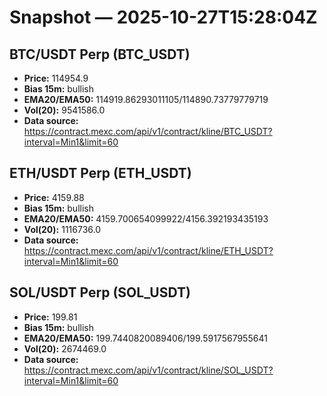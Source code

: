# Snapshot — 2025-10-27T15:28:04Z

## BTC/USDT Perp (BTC_USDT)
- **Price:** 114954.9
- **Bias 15m:** bullish
- **EMA20/EMA50:** 114919.86293011105/114890.73779779719
- **Vol(20):** 9541586.0
- **Data source:** https://contract.mexc.com/api/v1/contract/kline/BTC_USDT?interval=Min1&limit=60

## ETH/USDT Perp (ETH_USDT)
- **Price:** 4159.88
- **Bias 15m:** bullish
- **EMA20/EMA50:** 4159.700654099922/4156.392193435193
- **Vol(20):** 1116736.0
- **Data source:** https://contract.mexc.com/api/v1/contract/kline/ETH_USDT?interval=Min1&limit=60

## SOL/USDT Perp (SOL_USDT)
- **Price:** 199.81
- **Bias 15m:** bullish
- **EMA20/EMA50:** 199.7440820089406/199.5917567955641
- **Vol(20):** 2674469.0
- **Data source:** https://contract.mexc.com/api/v1/contract/kline/SOL_USDT?interval=Min1&limit=60
